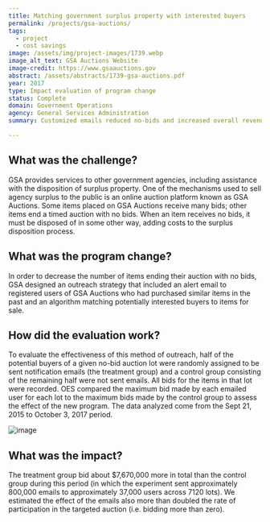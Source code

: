 ```yaml
---
title: Matching government surplus property with interested buyers
permalink: /projects/gsa-auctions/ 
tags:
  - project
  - cost savings
image: /assets/img/project-images/1739.webp
image_alt_text: GSA Auctions Website
image-credit: https://www.gsaauctions.gov
abstract: /assets/abstracts/1739-gsa-auctions.pdf
year: 2017
type: Impact evaluation of program change
status: Complete
domain: Government Operations
agency: General Services Administration 
summary: Customized emails reduced no-bids and increased overall revenue on gsaauctions.gov

---
```

## What was the challenge?

GSA provides services to other government agencies, including assistance with the disposition of surplus property. One of the mechanisms used to sell agency surplus to the public is an online auction platform known as GSA Auctions. Some items placed on GSA Auctions receive many bids; other items end a timed auction with no bids. When an item receives no bids, it must be disposed of in some other way, adding costs to the surplus disposition  process.

## What was the program change?

In order to decrease the number of items ending their auction with no bids, GSA designed an outreach strategy that included an alert email to registered users of GSA Auctions who had purchased similar items in the past and an algorithm matching potentially interested buyers to items for sale.

## How did the evaluation work?

To evaluate the effectiveness  of this method of outreach, half of the potential buyers of a given no-bid auction lot were randomly assigned to be sent notification emails (the treatment group) and a control group consisting of the remaining half were not sent emails.  All bids for the items in that lot were recorded. OES compared the maximum bid made by each emailed user for each lot to the maximum bids made by the control group to assess the effect of the new program. The data analyzed come from the Sept 21, 2015 to October 3, 2017 period.

![image]({{site.baseurl}}/assets/img/project-images/1739-graph.webp)

## What was the impact?

The treatment group bid about $7,670,000 more in total than the control group during this period (in which the experiment sent approximately 800,000 emails to approximately 37,000 users across 7120 lots). We estimated the effect of the emails also more than doubled the rate of participation in the targeted auction (i.e. bidding more than zero).

